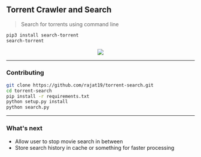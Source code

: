 ## Torrent Crawler and Search
> Search for torrents using command line
```bash
pip3 install search-torrent
search-torrent
```

<p align="center"><img src="img/search-torrent-colorized.gif?raw=true"/></p>

---
### Contributing
```bash
git clone https://github.com/rajat19/torrent-search.git
cd torrent-search
pip install -r requirements.txt
python setup.py install
python search.py
```

---
### What's next
- Allow user to stop movie search in between
- Store search history in cache or something for faster processing
